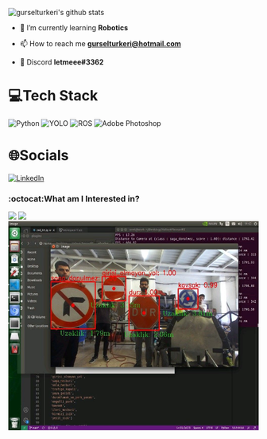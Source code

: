 ![gurselturkeri's github stats](https://github-readme-stats.vercel.app/api?username=gurselturkeri&show_icons=true&theme=tokyonight)
- 🌱 I’m currently learning **Robotics**

- 📫 How to reach me **gurselturkeri@hotmail.com**

- :speech_balloon: Discord **letmeee#3362** 

# 💻Tech Stack
![Python](https://img.shields.io/badge/python-3670A0?style=plastic&logo=python&logoColor=ffdd54) ![YOLO](https://img.shields.io/badge/YOLO-00FFFF?style=plastic&logo=YOLO&logoColor=black) ![ROS](https://img.shields.io/badge/ROS-22314E?style=plastic&logo=ROS&logoColor=white) ![Adobe Photoshop](https://img.shields.io/badge/Adobe%20Photoshop-31A8FF?style=plastic&logo=Adobe%20Photoshop&logoColor=white) 

# 🌐Socials
[![LinkedIn](https://img.shields.io/badge/LinkedIn-%230077B5.svg?logo=linkedin&logoColor=white)](https://linkedin.com/in/gürseltürkeri)  

### :octocat:What am I Interested in?
![](https://media2.giphy.com/media/D7VSawZA4nLcJZUFLI/giphy.gif?cid=790b7611c26a43629e31de3da73ea93896f9d6019e9264f0&rid=giphy.gif)
![](https://media.giphy.com/media/Qjxs7eywctMlUFlfMX/giphy.gif)
<img align="left" width="550" height="420" src="https://github.com/gurselturkeri/gurselturkeri/blob/main/1652037642057.jpeg"></a>




<!--
**gurselturkeri/gurselturkeri** is a ✨ _special_ ✨ repository because its `README.md` (this file) appears on your GitHub profile.

Here are some ideas to get you started:

- 🔭 I’m currently working on ...
- 🌱 I’m currently learning ...
- 👯 I’m looking to collaborate on ...
- 🤔 I’m looking for help with ...
- 💬 Ask me about ...
- 📫 How to reach me: ...
- 😄 Pronouns: ...
- ⚡ Fun fact: ...
-->
